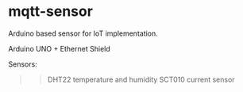 # mqtt-sensor
Arduino based sensor for IoT implementation.

Arduino UNO + Ethernet Shield

Sensors:

>>DHT22 temperature and humidity
>>SCT010 current sensor
